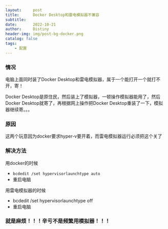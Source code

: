 ```yaml
---
layout:     post
title:      Docker Desktop和雷电模拟器不兼容
subtitle:   
date:       2022-10-21
author:     Distiny
header-img: img/post-bg-docker.png
catalog: false
tags:
    - 配置
---
```


### 情况

电脑上面同时装了Docker Desktop和雷电模拟器，属于一个能打开一个就打不开，寄！

Docker Desktop是原住民，然后装上了模拟器，一顿操作模拟器能用了，然后Docker Desktop就寄了，再根据网上操作把Docker Desktop重装了一下，模拟器继续寄。。。

### 原因

这两个玩意因为docker要求hyper-v要开着，而雷电模拟器运行必须把这个关了

### 解决方法

用docker的时候

- `bcdedit /set hypervisorlaunchtype auto`
- 重启电脑

用雷电模拟器的时候

- bcdedit /set hypervisorlaunchtype off
- 重启电脑

### 就是麻烦！！！辛亏不是频繁用模拟器！！！

